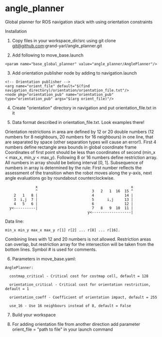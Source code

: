 # angle_planner
Global planner for ROS navigation stack with using orientation constraints

Installation

1. Copy files in your workspace_dir/src using
git clone git@github.com:grand-yarl/angle_planner.git

2. Add following to move_base.launch
```no-highlight
<param name="base_global_planner" value="angle_planner/AnglePlanner"/>
```
3. Add orientation publisher node by adding to navigation.launch
```no-highlight
<!-- Orientation publisher -->
<arg name="orient_file" default="$(find navigation_directory)/orientation/orientation_file.txt"/>
<node pkg="orientation_pub" name="orientation_pub" type="orientation_pub" args="$(arg orient_file)"/>
```
4. Create "orientation" directory in navigation and put orientation_file.txt in it

5. Data format described in orientation_file.txt. Look examples there!

Orientation restrictions in area are defined by 12 or 20
double numbers (12 numbers for 8 neighbours, 20 numbers for 16 neighbours)
in one line, that are separated by space 
(other separation types will cause an error!).
First 4 numbers define rectangle area bounds in global coordinate frame
Coordinates of first point should be less than coordinates of second
(min_x < max_x, min_y < max_y).
Following 8 or 16 numbers define restriction array.
All numbers in array should be belong interval [0, 1].
Subsequence of numbers in array is determined by the rule:
First number reflects the assessment of the transition 
when the robot moves along the y-axis, next angle evaluations
go by roundabout counterclockwise.
```no-highlight
              x                                           x
              ^                         3   2   1  16  15 ^
    2   1   8 |                         4              14 |
    3  i,j  7 |                         5      i,j     13 |
    4   5   6 |                         6              12 |
  y<----------|                         7   8   9  10  11 |
                                      y<------------------|
```
Data line:
```no-highlight
min_x min_y max_x max_y r[1] r[2] ... r[8] ... r[16].
```
Combining lines with 12 and 20 numbers is not allowed.
Restriction areas can overlap, but restriction array for the intersection
will be taken from the bottom lines. 
Symbol # is used for comments.

6. Parameters in move_base.yaml:
```no-highlight
AnglePlanner:

  costmap_critical - Critical cost for costmap cell, default = 128
  
  orientation_critical - Critical cost for orientation restriction, default = 1
  
  orientation_coeff - Coefficient of orientation impact, default = 255
  
  use_16 - Use 16 neighbours instead of 8, default = False
```
7. Build your workspace

8. For adding orientation file from another direction add parameter
orient_file = "path to file"
in your launch command
